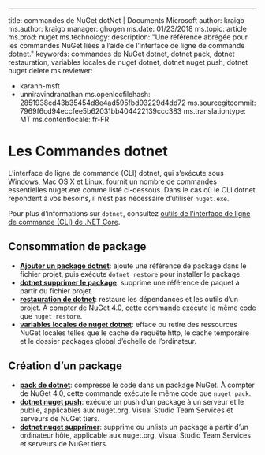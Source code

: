 ---
title: commandes de NuGet dotNet | Documents Microsoft
author: kraigb
ms.author: kraigb
manager: ghogen
ms.date: 01/23/2018
ms.topic: article
ms.prod: nuget
ms.technology: 
description: "Une référence abrégée pour les commandes NuGet liées à l’aide de l’interface de ligne de commande dotnet."
keywords: commandes de NuGet dotnet, dotnet pack, dotnet restauration, variables locales de nuget dotnet, dotnet nuget push, dotnet nuget delete
ms.reviewer:
- karann-msft
- unniravindranathan
ms.openlocfilehash: 2851938cd43b35454d8e4ad595fbd93229d4dd72
ms.sourcegitcommit: 7969f6cd94eccfee5b62031bb404422139ccc383
ms.translationtype: MT
ms.contentlocale: fr-FR

# <a name="dotnet-commands"></a>Les Commandes dotnet

L’interface de ligne de commande (CLI) dotnet, qui s’exécute sous Windows, Mac OS X et Linux, fournit un nombre de commandes essentielles nuget.exe comme listé ci-dessous. Dans le cas où le CLI dotnet répondent à vos besoins, il n’est pas nécessaire d’utiliser `nuget.exe`.

Pour plus d’informations sur `dotnet`, consultez [outils de l’interface de ligne de commande (CLI) de .NET Core](/dotnet/core/tools/?tabs=netcore2x).

## <a name="package-consumption"></a>Consommation de package

- [**Ajouter un package dotnet**](/dotnet/core/tools/dotnet-add-package): ajoute une référence de package dans le fichier projet, puis exécute `dotnet restore` pour installer le package.
- [**dotnet supprimer le package**](/dotnet/core/tools/dotnet-remove-package): supprime une référence de paquet à partir du fichier projet.
- [**restauration de dotnet**](/dotnet/core/tools/dotnet-restore?tabs=netcore2x): restaure les dépendances et les outils d’un projet. À compter de NuGet 4.0, cette commande exécute le même code que `nuget restore`.
- [**variables locales de nuget dotnet**](/dotnet/core/tools/dotnet-nuget-locals): efface ou retire des ressources NuGet locales telles que le cache de requête http, le cache temporaire et le dossier packages global d’échelle de l’ordinateur.

## <a name="package-creation"></a>Création d’un package

- [**pack de dotnet**](/dotnet/core/tools/dotnet-pack?tabs=netcore2x): compresse le code dans un package NuGet. À compter de NuGet 4.0, cette commande exécute le même code que `nuget pack`.
- [**dotnet nuget push**](/dotnet/core/tools/dotnet-nuget-push): exécute un push d’un package à un serveur et le publie, applicables aux nuget.org, Visual Studio Team Services et serveurs de NuGet tiers.
- [**dotnet nuget supprimer**](/dotnet/core/tools/dotnet-nuget-delete): supprime ou unlists un package à partir d’un ordinateur hôte, applicable aux nuget.org, Visual Studio Team Services et serveurs de NuGet tiers.